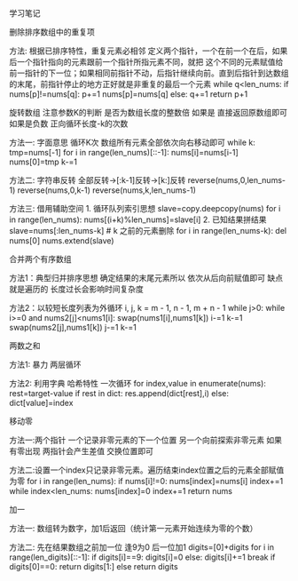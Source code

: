 学习笔记


删除排序数组中的重复项

方法: 根据已排序特性，重复元素必相邻
定义两个指针，一个在前一个在后，如果后一个指针指向的元素跟前一个指针所指元素不同，就把
这个不同的元素赋值给前一指针的下一位；如果相同前指针不动，后指针继续向前。直到后指针到达数组
的末尾，前指针停止的地方正好就是非重复的最后一个元素
    while q<len_nums:
        if nums[p]!=nums[q]:
            p+=1
            nums[p]=nums[q]
        else:
            q+=1
    return p+1

旋转数组
注意参数K的判断 
    是否为数组长度的整数倍 如果是 直接返回原数组即可
    如果是负数 正向循环长度-k的次数

方法一:
    字面意思 循环K次 数组所有元素全部依次向右移动即可
    while k:
        tmp=nums[-1]
        for i in range(len_nums)[::-1]:
            nums[i]=nums[i-1]
        nums[0]=tmp
        k-=1

方法二:
    字符串反转 全部反转->[:k-1]反转->[k:]反转
    reverse(nums,0,len_nums-1)
    reverse(nums,0,k-1)
    reverse(nums,k,len_nums-1)

方法三:
    借用辅助空间
    1. 循环队列索引思想
        slave=copy.deepcopy(nums)
        for i in range(len_nums):
            nums[(i+k)%len_nums]=slave[i]
    2. 已知结果拼结果
        slave=nums[:len_nums-k]
        # k 之前的元素删除
        for i in range(len_nums-k):
            del nums[0]
        nums.extend(slave)


合并两个有序数组

方法1：典型归并排序思想 确定结果的末尾元素所以 依次从后向前赋值即可 缺点就是遍历的
长度过长会影响时间复杂度

方法2：以较短长度列表为外循环
    i, j, k = m - 1, n - 1, m + n - 1
    while j>0:
        while i>=0 and nums2[j]<nums1[i]:
            swap(nums1[i],nums1[k])
            i-=1
            k-=1
        swap(nums2[j],nums1[k])
        j-=1
        k-=1


两数之和

方法1: 暴力 两层循环

方法2: 利用字典 哈希特性 一次循环
        for index,value in enumerate(nums):
            rest=target-value
            if rest in dict:
                res.append(dict[rest],i)
            else:
                dict[value]=index

移动零

方法一:两个指针 一个记录非零元素的下一个位置 另一个向前探索非零元素 如果有零出现 
两指针会产生差值 交换位置即可

方法二:设置一个index只记录非零元素。遍历结束index位置之后的元素全部赋值为零
        for i in range(len_nums):
            if nums[i]!=0:
                nums[index]=nums[i]
                index+=1
        while index<len_nums:
            nums[index]=0
            index+=1
        return nums

加一

方法一:
数组转为数字，加1后返回（统计第一元素开始连续为零的个数）

方法二:
先在结果数组之前加一位 逢9为0 后一位加1
    digits=[0]+digits
    for i in range(len_digits)[::-1]:
        if digits[i]==9:
            digits[i]=0
        else:
            digits[i]+=1
            break
    if digits[0]==0:
        return digits[1:]
    else
        return digits